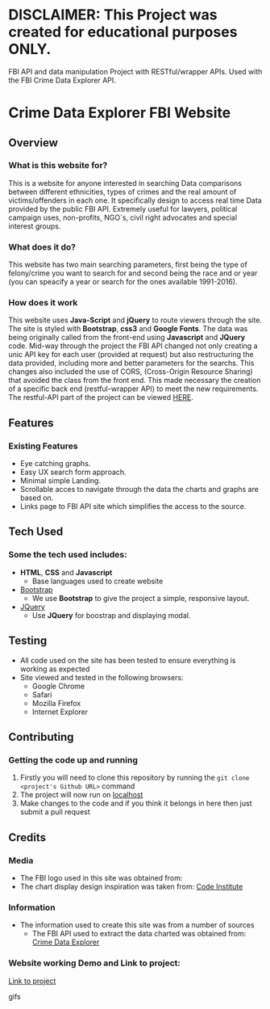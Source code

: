 # DISCLAIMER: This Project was created for educational purposes ONLY.

FBI API and data manipulation Project with RESTful/wrapper APIs. Used with the FBI Crime Data Explorer API. 

# Crime Data Explorer FBI Website
 
## Overview
 
### What is this website for?
 
This is a website for anyone interested in searching Data comparisons between different ethnicities, types of crimes and the real amount of victims/offenders in each one.
It specifically design to access real time Data provided by the public FBI API. Extremely useful for lawyers, political campaign uses, non-profits, NGO´s, civil right advocates and special interest groups.
 
### What does it do?
 
This website has two main searching parameters, first being the type of felony/crime you want to search for and second being the race and or year (you can speacify a year or search for the ones available 1991-2016).

### How does it work
 
This website uses **Java-Script** and **jQuery** to route viewers through the site. The site is styled with **Bootstrap**, **css3** and **Google Fonts**. The data was being originally called from the front-end using **Javascript** and **JQuery** code. Mid-way through the project the FBI API changed not only creating a unic API key for each user (provided at request) but also restructuring the data provided, including more and better parameters for the searchs. This changes also included the use of CORS, (Cross-Origin Resource Sharing) that avoided the class from the front end. This made necessary the creation of a specific back end (restful-wrapper API) to meet the new requirements. The restful-API part of the project can be viewed [HERE](https:#).

## Features
 
### Existing Features
- Eye catching graphs.
- Easy UX search form approach.
- Minimal simple Landing.
- Scrollable acces to navigate through the data the charts and graphs are based on.
- Links page to FBI API site which simplifies the access to the source.

## Tech Used

### Some the tech used includes:
- **HTML**, **CSS** and **Javascript**
  - Base languages used to create website
- [Bootstrap](http://getbootstrap.com/)
    - We use **Bootstrap** to give the project a simple, responsive layout.
- [JQuery](https://jquery.com)
    - Use **JQuery** for boostrap and displaying modal.

## Testing
- All code used on the site has been tested to ensure everything is working as expected
- Site viewed and tested in the following browsers:
  - Google Chrome
  - Safari
  - Mozilla Firefox
  - Internet Explorer

## Contributing
 
### Getting the code up and running
1. Firstly you will need to clone this repository by running the ```git clone <project's Github URL>``` command
2. The project will now run on [localhost](http://127.0.0.1:8080)
3. Make changes to the code and if you think it belongs in here then just submit a pull request

## Credits

### Media
- The FBI logo used in this site was obtained from: [](https:#)
- The chart display design inspiration was taken from: [Code Institute](https://www.codeinstitute.net/student-projects/)

### Information
- The information used to create this site was from a number of sources
    - The FBI API used to extract the data charted was obtained from: [Crime Data Explorer](https://crime-data-explorer.fr.cloud.gov/api)
    
### Website working Demo and Link to project:

[Link to project](https://mboladop.github.io/Interactive-project-stream2/)

gifs